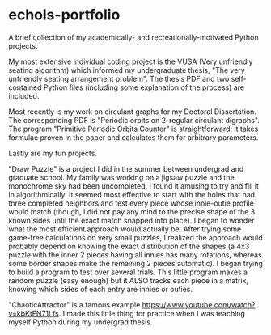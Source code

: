 # echols-portfolio
A brief collection of my academically- and recreationally-motivated Python projects. 

My most extensive individual coding project is the VUSA (Very unfriendly seating algorithm) which informed my undergraduate thesis, "The very unfriendly seating arrangement problem". The thesis PDF and two self-contained Python files (including some explanation of the process) are included.

Most recently is my work on circulant graphs for my Doctoral Dissertation. The corresponding PDF is "Periodic orbits on 2-regular circulant digraphs". The program "Primitive Periodic Orbits Counter" is straightforward; it takes formulae proven in the paper and calculates them for arbitrary parameters.

Lastly are my fun projects. 

"Draw Puzzle" is a project I did in the summer between undergrad and graduate school. My family was working on a jigsaw puzzle and the monochrome sky had been uncompleted. I found it amusing to try and fill it in algorithmically. It seemed most effective to start with the holes that had three completed neighbors and test every piece whose innie-outie profile would match (though, I did not pay any mind to the precise shape of the 3 known sides until the exact match snapped into place). I began to wonder what the most efficient approach would actually be. After trying some game-tree calculations on very small puzzles, I realized the approach would probably depend on knowing the exact distribution of the shapes (a 4x3 puzzle with the inner 2 pieces having all innies has many rotations, whereas some border shapes make the remaining 2 pieces automatic). I began trying to build a program to test over several trials. This little program makes a random puzzle (easy enough) but it ALSO tracks each piece in a matrix, knowing which sides of each entry are innies or outies. 

"ChaoticAttractor" is a famous example https://www.youtube.com/watch?v=kbKtFN71Lfs. I made this little thing for practice when I was teaching myself Python during my undergrad thesis.
